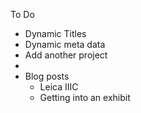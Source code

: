To Do

+ Dynamic Titles
+ Dynamic meta data
+ Add another project
+ 
+ Blog posts
  + Leica IIIC
  + Getting into an exhibit